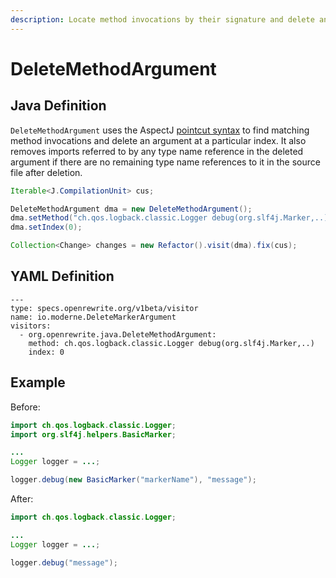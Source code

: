 ```yaml
---
description: Locate method invocations by their signature and delete an argument by index.
---
```


# DeleteMethodArgument

## Java Definition

`DeleteMethodArgument` uses the AspectJ [pointcut syntax](https://www.eclipse.org/aspectj/doc/next/progguide/language-joinPoints.html) to find matching method invocations and delete an argument at a particular index. It also removes imports referred to by any type name reference in the deleted argument if there are no remaining type name references to it in the source file after deletion.

```java
Iterable<J.CompilationUnit> cus;

DeleteMethodArgument dma = new DeleteMethodArgument();
dma.setMethod("ch.qos.logback.classic.Logger debug(org.slf4j.Marker,..)");
dma.setIndex(0);

Collection<Change> changes = new Refactor().visit(dma).fix(cus);
```

## YAML Definition

```text
---
type: specs.openrewrite.org/v1beta/visitor
name: io.moderne.DeleteMarkerArgument
visitors:
  - org.openrewrite.java.DeleteMethodArgument:
    method: ch.qos.logback.classic.Logger debug(org.slf4j.Marker,..)
    index: 0
```

## Example

Before:

```java
import ch.qos.logback.classic.Logger;
import org.slf4j.helpers.BasicMarker;

...
Logger logger = ...;

logger.debug(new BasicMarker("markerName"), "message");
```

After:

```java
import ch.qos.logback.classic.Logger;

...
Logger logger = ...;

logger.debug("message");
```

